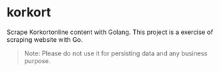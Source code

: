 # korkort
Scrape Korkortonline content with Golang. This project is a exercise of scraping website with Go.

> Note: Please do not use it for persisting data and any business purpose.

